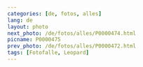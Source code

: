 ```yaml
---
categories: [de, fotos, alles]
lang: de
layout: photo
next_photo: /de/fotos/alles/P0000474.html
picname: P0000475
prev_photo: /de/fotos/alles/P0000472.html
tags: [Fotofalle, Leopard]
---
```

